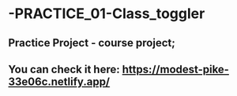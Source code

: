 # -PRACTICE_01-Class_toggler

## Practice Project - course project;
## You can check it here: https://modest-pike-33e06c.netlify.app/
